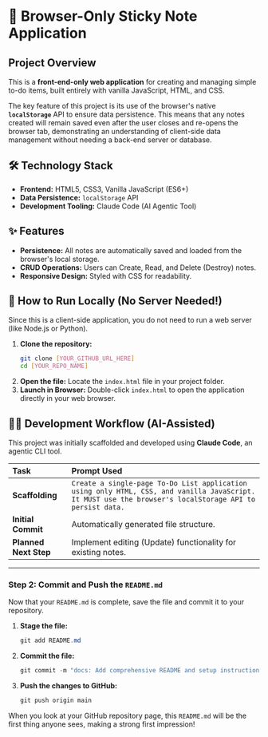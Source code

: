 # 📝 Browser-Only Sticky Note Application

## Project Overview

This is a **front-end-only web application** for creating and managing simple to-do items, built entirely with vanilla JavaScript, HTML, and CSS.

The key feature of this project is its use of the browser's native **`localStorage`** API to ensure data persistence. This means that any notes created will remain saved even after the user closes and re-opens the browser tab, demonstrating an understanding of client-side data management without needing a back-end server or database.

## 🛠️ Technology Stack

* **Frontend:** HTML5, CSS3, Vanilla JavaScript (ES6+)
* **Data Persistence:** `localStorage` API
* **Development Tooling:** Claude Code (AI Agentic Tool)

## ✨ Features

* **Persistence:** All notes are automatically saved and loaded from the browser's local storage.
* **CRUD Operations:** Users can Create, Read, and Delete (Destroy) notes.
* **Responsive Design:** Styled with CSS for readability.

## 🚀 How to Run Locally (No Server Needed!)

Since this is a client-side application, you do not need to run a web server (like Node.js or Python).

1.  **Clone the repository:**
    ```bash
    git clone [YOUR_GITHUB_URL_HERE]
    cd [YOUR_REPO_NAME]
    ```
2.  **Open the file:** Locate the `index.html` file in your project folder.
3.  **Launch in Browser:** Double-click `index.html` to open the application directly in your web browser.

## 🧑‍💻 Development Workflow (AI-Assisted)

This project was initially scaffolded and developed using **Claude Code**, an agentic CLI tool.

| Task | Prompt Used |
| :--- | :--- |
| **Scaffolding** | `Create a single-page To-Do List application using only HTML, CSS, and vanilla JavaScript. It MUST use the browser's localStorage API to persist data.` |
| **Initial Commit** | Automatically generated file structure. |
| **Planned Next Step** | Implement editing (Update) functionality for existing notes. |

---

### Step 2: Commit and Push the `README.md`

Now that your `README.md` is complete, save the file and commit it to your repository.

1.  **Stage the file:**
    ```powershell
    git add README.md
    ```

2.  **Commit the file:**
    ```powershell
    git commit -m "docs: Add comprehensive README and setup instructions"
    ```

3.  **Push the changes to GitHub:**
    ```powershell
    git push origin main
    ```

When you look at your GitHub repository page, this `README.md` will be the first thing anyone sees, making a strong first impression!